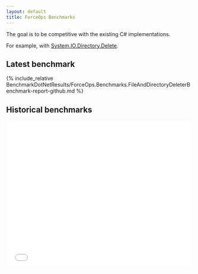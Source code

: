 ```yaml
---
layout: default
title: ForceOps Benchmarks
---
```


<style>
    div.container-lg { max-width: 1250px!important; }
</style>

The goal is to be competitive with the existing C# implementations.

For example, with [System.IO.Directory.Delete](https://learn.microsoft.com/en-us/dotnet/api/system.io.directory.delete?view=net-7.0).

## Latest benchmark

{% include_relative BenchmarkDotNetResults/ForceOps.Benchmarks.FileAndDirectoryDeleterBenchmark-report-github.md %}

## Historical benchmarks

<div class="iframe-container">
<iframe src="dev/bench/index.html" id="myiframe" style="height:400px;width:100%;border:none;overflow:hidden;"></iframe>
</div>

<script>
    const iframe = document.getElementById("myiframe");
    iframe.onload = () => {
        const otherhead = iframe.contentDocument.getElementsByTagName("head")[0];
        const link = document.createElement("link");
        link.setAttribute("rel", "stylesheet");
        link.setAttribute("type", "text/css");
        link.setAttribute("href", "../../iframe.css");
        otherhead.appendChild(link);
        iframe.style.height = iframe.contentWindow.document.body.scrollHeight + 25 + "px";
    }

</script>